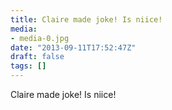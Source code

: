 ```yaml
---
title: Claire made joke! Is niice!
media:
- media-0.jpg
date: "2013-09-11T17:52:47Z"
draft: false
tags: []
---
```

Claire made joke\! Is niice\!
